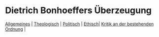 
  <html lang="en">
  <head>
  
  </head>
  <body>
    <h1>Dietrich Bonhoeffers Überzeugung</h1>
  <a href="index.html">Allgemeines</a> |
  <a href="Theo.html">Theologisch</a> |
  <a href="Poli.html">Politisch</a> |
  <a href="Ethi.html">Ethisch</a>|
  <a href="Krit.html">Kritik an der bestehenden Ordnung</a> |
  </body>
  </html>

